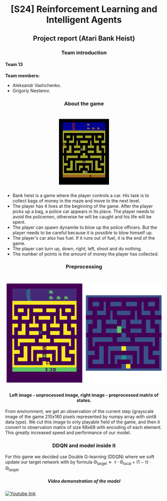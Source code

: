 # <center>[S24] Reinforcement Learning and Intelligent Agents
## <center>Project report (Atari Bank Heist)
### <center>Team introduction
#### Team 13
<b>Team members:</b>

* Aleksandr Vashchenko.
* Grigoriy Nesterov.

### <center>About the game
# <center>![](https://raw.githubusercontent.com/abobafett-dev/RLIA-project-iu-2024/main/Report%20media/bank_heist.gif)
* Bank heist is a game where the player controls a car. His task is to collect bags of money in the maze and move to the next level.
* The player has 4 lives at the beginning of the game. After the player picks up a bag, a police car appears in its place. The player needs to avoid the policemen, otherwise he will be caught and his life will be spent.
* The player can spawn dynamite to blow up the police officers. But the player needs to be careful because it is possible to blow himself up.
* The player's car also has fuel. If it runs out of fuel, it is the end of the game.
* The player can turn up, down, right, left, shoot and do nothing.
* The number of points is the amount of money the player has collected.

### <center>Preprocessing
# <center>![](https://raw.githubusercontent.com/abobafett-dev/RLIA-project-iu-2024/main/Report%20media/output.png)
#### <center> Left image - unprocessed image, right image - preprocessed matrix of states.
From environment, we get an observation of the current step (grayscale image of the game 210x160 pixels represented by numpy array with uint8 data type).
We cut this image to only playable field of the game, and then it convert to observation matrix of size 68x68 with encoding of each element.<br>
This greatly increased speed and performance of our model.

### <center>DDQN and model inside it
For this game we decided use Double Q-learning (DDQN) where we soft update our target network with by formula 
$\Theta_{\text{target}} \leftarrow \tau \cdot \Theta_{\text{local}} + (1 - \tau) \cdot \Theta_{\text{target}}$




##### <center>Video demonstration of the model
[![Youtube link](https://img.youtube.com/vi/apy8TOZutRQ/0.jpg)](https://www.youtube.com/watch?v=apy8TOZutRQ)
